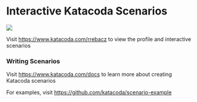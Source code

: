 # Interactive Katacoda Scenarios

[![](http://shields.katacoda.com/katacoda/rrebacz/count.svg)](https://www.katacoda.com/rrebacz "Get your profile on Katacoda.com")

Visit https://www.katacoda.com/rrebacz to view the profile and interactive scenarios

### Writing Scenarios
Visit https://www.katacoda.com/docs to learn more about creating Katacoda scenarios

For examples, visit https://github.com/katacoda/scenario-example
